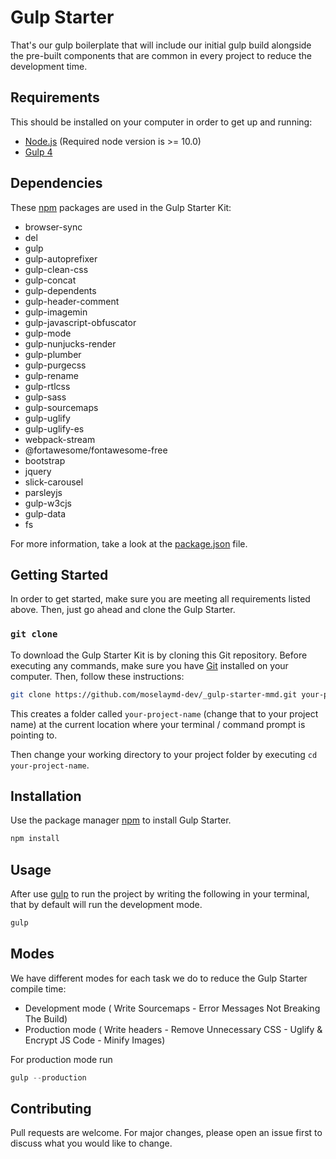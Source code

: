 # Gulp Starter

That's our gulp boilerplate that will include our initial gulp build alongside the pre-built components that are common in every project to reduce the development time.

## Requirements
This should be installed on your computer in order to get up and running:

- [Node.js](https://nodejs.org/en/) (Required node version is >= 10.0)
- [Gulp 4](https://gulpjs.com/)

## Dependencies
These [npm](https://www.npmjs.com/) packages are used in the Gulp Starter Kit:

- browser-sync
- del
- gulp
- gulp-autoprefixer
- gulp-clean-css
- gulp-concat
- gulp-dependents
- gulp-header-comment
- gulp-imagemin
- gulp-javascript-obfuscator
- gulp-mode
- gulp-nunjucks-render
- gulp-plumber
- gulp-purgecss
- gulp-rename
- gulp-rtlcss
- gulp-sass
- gulp-sourcemaps
- gulp-uglify
- gulp-uglify-es
- webpack-stream
- @fortawesome/fontawesome-free
- bootstrap
- jquery
- slick-carousel
- parsleyjs
- gulp-w3cjs
- gulp-data
- fs

For more information, take a look at the [package.json](package.json) file.


## Getting Started
In order to get started, make sure you are meeting all requirements listed above.
Then, just go ahead and clone the Gulp Starter.


### `git clone`
To download the Gulp Starter Kit is by cloning this Git repository. 
Before executing any commands, make sure you have [Git](https://git-scm.com/) installed on your computer.
Then, follow these instructions:

```bash
git clone https://github.com/moselaymd-dev/_gulp-starter-mmd.git your-project-name
```
This creates a folder called `your-project-name` (change that to your project name) at the current location where your terminal / command prompt is pointing to.

Then change your working directory to your project folder by executing `cd your-project-name`.

## Installation

Use the package manager [npm](https://www.npmjs.com/) to install Gulp Starter.

```bash
npm install
```


## Usage

After use [gulp](https://gulpjs.com/) to run the project by writing the following in your terminal, that by default will run the development mode.  
```python
gulp
```

## Modes
We have different modes for each task we do to reduce the Gulp Starter compile time:
- Development mode ( Write Sourcemaps - Error Messages Not Breaking The Build)
- Production mode ( Write headers - Remove Unnecessary CSS - Uglify & Encrypt JS Code - Minify Images)


For production mode run 
```python
gulp --production
```


## Contributing
Pull requests are welcome. For major changes, please open an issue first to discuss what you would like to change.
